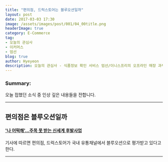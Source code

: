```yaml
---
title: "편의점, 드럭스토어는 블루오션일까"
layout: post
date: 2017-03-03 17:30
image: /assets/images/post/001/04_00title.png
headerImage: true
category: E-Commerce
tag:
- 오늘의 관심사
- 이커머스
- 엄선
blog: true
author: Hyeyeon
description: 오늘의 관심사 - 식품정보 확인 서비스 엄선/이니스프리의 오프라인 매장 과부하
---
```


### Summary:

오늘 접했던 소식 중 인상 깊은 내용들을 전합니다.

---

## 편의점은 블루오션일까

#### ['나 어떡해'…주목 못 받는 신세계 후발사업](http://www.sisaon.co.kr/news/articleView.html?idxno=52897)

기사에 따르면 편의점, 드럭스토어가 국내 유통채널에서 블루오션으로 평가받고 있다고 한다.

---
